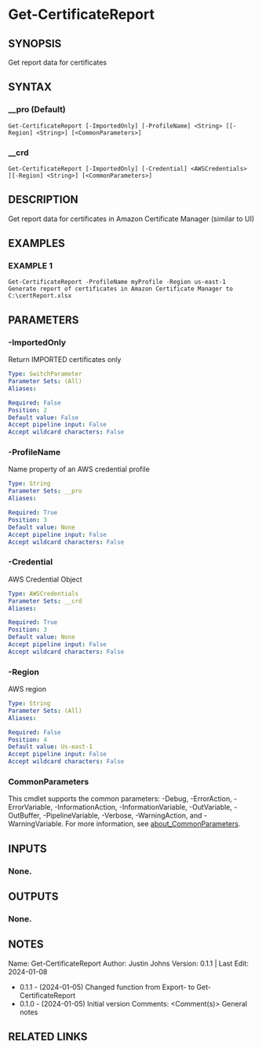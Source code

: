# Get-CertificateReport

## SYNOPSIS
Get report data for certificates

## SYNTAX

### __pro (Default)
```
Get-CertificateReport [-ImportedOnly] [-ProfileName] <String> [[-Region] <String>] [<CommonParameters>]
```

### __crd
```
Get-CertificateReport [-ImportedOnly] [-Credential] <AWSCredentials> [[-Region] <String>] [<CommonParameters>]
```

## DESCRIPTION
Get report data for certificates in Amazon Certificate Manager (similar to UI)

## EXAMPLES

### EXAMPLE 1
```
Get-CertificateReport -ProfileName myProfile -Region us-east-1
Generate report of certificates in Amazon Certificate Manager to C:\certReport.xlsx
```

## PARAMETERS

### -ImportedOnly
Return IMPORTED certificates only

```yaml
Type: SwitchParameter
Parameter Sets: (All)
Aliases:

Required: False
Position: 2
Default value: False
Accept pipeline input: False
Accept wildcard characters: False
```

### -ProfileName
Name property of an AWS credential profile

```yaml
Type: String
Parameter Sets: __pro
Aliases:

Required: True
Position: 3
Default value: None
Accept pipeline input: False
Accept wildcard characters: False
```

### -Credential
AWS Credential Object

```yaml
Type: AWSCredentials
Parameter Sets: __crd
Aliases:

Required: True
Position: 3
Default value: None
Accept pipeline input: False
Accept wildcard characters: False
```

### -Region
AWS region

```yaml
Type: String
Parameter Sets: (All)
Aliases:

Required: False
Position: 4
Default value: Us-east-1
Accept pipeline input: False
Accept wildcard characters: False
```

### CommonParameters
This cmdlet supports the common parameters: -Debug, -ErrorAction, -ErrorVariable, -InformationAction, -InformationVariable, -OutVariable, -OutBuffer, -PipelineVariable, -Verbose, -WarningAction, and -WarningVariable. For more information, see [about_CommonParameters](http://go.microsoft.com/fwlink/?LinkID=113216).

## INPUTS

### None.
## OUTPUTS

### None.
## NOTES
Name:     Get-CertificateReport
Author:   Justin Johns
Version:  0.1.1 | Last Edit: 2024-01-08
- 0.1.1 - (2024-01-05) Changed function from Export- to Get-CertificateReport
- 0.1.0 - (2024-01-05) Initial version
Comments: \<Comment(s)\>
General notes

## RELATED LINKS
